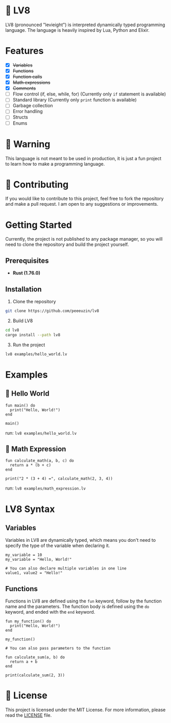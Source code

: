 # 🚀 LV8
LV8 (pronounced "levieight") is interpreted dynamically typed programming language. The language is heavily inspired by Lua, Python and Elixir.

# Features
- [x] ~~Variables~~
- [x] ~~Functions~~
- [x] ~~Function calls~~
- [x] ~~Math expressions~~
- [x] ~~Comments~~
- [ ] Flow control (if, else, while, for) (Currently only `if` statement is available)
- [ ] Standard library (Currently only `print` function is available)
- [ ] Garbage collection
- [ ] Error handling
- [ ] Structs
- [ ] Enums 

# 🚨 Warning
This language is not meant to be used in production, it is just a fun project to learn how to make a programming language.

# 🔗 Contributing
If you would like to contribute to this project, feel free to fork the repository and make a pull request. I am open to any suggestions or improvements.

# Getting Started
Currently, the project is not published to any package manager, so you will need to clone the repository and build the project yourself.

## Prerequisites
- **Rust (1.76.0)**

## Installation
1. Clone the repository
```bash
git clone https://github.com/peeeuzin/lv8
```

2. Build LV8
```bash
cd lv8
cargo install --path lv8
```

3. Run the project
```bash
lv8 examples/hello_world.lv
```

# Examples
## 👋 Hello World
```lv8
fun main() do
  print("Hello, World!")
end

main()
```

run: `lv8 examples/hello_world.lv`

## 🧮 Math Expression
```lv8
fun calculate_math(a, b, c) do
  return a * (b + c)
end

print("2 * (3 + 4) =", calculate_math(2, 3, 4))
```

run: `lv8 examples/math_expression.lv`

# LV8 Syntax

## Variables
Variables in LV8 are dynamically typed, which means you don't need to specify the type of the variable when declaring it.
```lv8
my_variable = 10
my_variable = "Hello, World!"

# You can also declare multiple variables in one line
value1, value2 = "Hello!"
```

## Functions
Functions in LV8 are defined using the `fun` keyword, follow by the function name and the parameters. The function body is defined using the `do` keyword, and ended with the `end` keyword.
```lv8
fun my_function() do
  print("Hello, World!")
end

my_function()

# You can also pass parameters to the function

fun calculate_sum(a, b) do
  return a + b
end

print(calculate_sum(2, 3))
```


# 📜 License
This project is licensed under the MIT License. For more information, please read the [LICENSE](LICENSE) file.